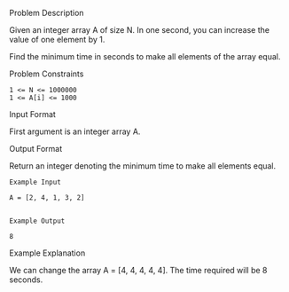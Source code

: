 Problem Description

Given an integer array A of size N. In one second, you can increase the value of one element by 1.

Find the minimum time in seconds to make all elements of the array equal.


Problem Constraints
    
    1 <= N <= 1000000
    1 <= A[i] <= 1000


Input Format

First argument is an integer array A.


Output Format

Return an integer denoting the minimum time to make all elements equal.

    
    Example Input
    
    A = [2, 4, 1, 3, 2]
    
    
    Example Output
    
    8
    

Example Explanation

We can change the array A = [4, 4, 4, 4, 4]. The time required will be 8 seconds.